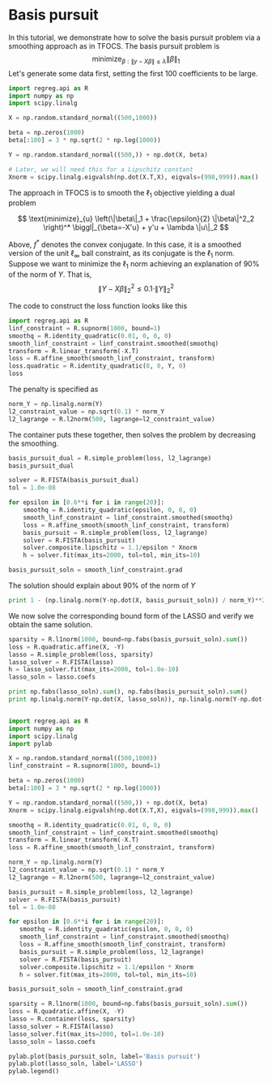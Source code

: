 # Basis pursuit

In this tutorial, we demonstrate how to solve the basis pursuit problem
via a smoothing approach as in TFOCS.
The basis pursuit problem is
$$
\text{minimize}_{\beta: \|y-X\beta\| \leq \lambda} \|\beta\|_1
$$
Let's generate some data first, setting the first 100 coefficients
to be large.

```python
import regreg.api as R
import numpy as np
import scipy.linalg

X = np.random.standard_normal((500,1000))

beta = np.zeros(1000)
beta[:100] = 3 * np.sqrt(2 * np.log(1000))

Y = np.random.standard_normal((500,)) + np.dot(X, beta)

# Later, we will need this for a Lipschitz constant
Xnorm = scipy.linalg.eigvalsh(np.dot(X.T,X), eigvals=(998,999)).max()
```
The approach in TFOCS is to smooth the $\ell_1$ objective
yielding a dual problem

$$
\text{minimize}_{u} \left(\|\beta\|_1 + 
\frac{\epsilon}{2} \|\beta\|^2_2 \right)^* \biggl|_{\beta=-X'u} + y'u + \lambda \|u\|_2
$$

Above, $f^*$ denotes the convex conjugate. In this case,
it is a smoothed version of the unit $\ell_{\infty}$ ball constraint,
as its conjugate is the $\ell_1$ norm. Suppose
we want to minimize the $\ell_1$ norm achieving
an explanation of 90% of the norm of *Y*. That is,
$$
\|Y - X\beta\|^2_2 \leq 0.1 \cdot \|Y\|^2_2
$$

The code to construct the loss function looks like this

```python
import regreg.api as R
linf_constraint = R.supnorm(1000, bound=1)
smoothq = R.identity_quadratic(0.01, 0, 0, 0)
smooth_linf_constraint = linf_constraint.smoothed(smoothq)
transform = R.linear_transform(-X.T)
loss = R.affine_smooth(smooth_linf_constraint, transform)
loss.quadratic = R.identity_quadratic(0, 0, Y, 0)
loss
```
The penalty is specified as

```python
norm_Y = np.linalg.norm(Y)
l2_constraint_value = np.sqrt(0.1) * norm_Y
l2_lagrange = R.l2norm(500, lagrange=l2_constraint_value)
```

The container puts these together, then solves the problem by
decreasing the smoothing.

```python
basis_pursuit_dual = R.simple_problem(loss, l2_lagrange)
basis_pursuit_dual
```

```python
solver = R.FISTA(basis_pursuit_dual)
tol = 1.0e-08

for epsilon in [0.6**i for i in range(20)]:
    smoothq = R.identity_quadratic(epsilon, 0, 0, 0)
    smooth_linf_constraint = linf_constraint.smoothed(smoothq)
    loss = R.affine_smooth(smooth_linf_constraint, transform)
    basis_pursuit = R.simple_problem(loss, l2_lagrange)
    solver = R.FISTA(basis_pursuit)
    solver.composite.lipschitz = 1.1/epsilon * Xnorm
    h = solver.fit(max_its=2000, tol=tol, min_its=10)

basis_pursuit_soln = smooth_linf_constraint.grad
```
The solution should explain about 90% of the norm of *Y*

```python
print 1 - (np.linalg.norm(Y-np.dot(X, basis_pursuit_soln)) / norm_Y)**2
```

We now solve the corresponding bound form of the LASSO and verify
we obtain the same solution.

```python
sparsity = R.l1norm(1000, bound=np.fabs(basis_pursuit_soln).sum())
loss = R.quadratic.affine(X, -Y)
lasso = R.simple_problem(loss, sparsity)
lasso_solver = R.FISTA(lasso)
h = lasso_solver.fit(max_its=2000, tol=1.0e-10)
lasso_soln = lasso.coefs

print np.fabs(lasso_soln).sum(), np.fabs(basis_pursuit_soln).sum()
print np.linalg.norm(Y-np.dot(X, lasso_soln)), np.linalg.norm(Y-np.dot(X, basis_pursuit_soln))
```

```python

import regreg.api as R
import numpy as np
import scipy.linalg
import pylab

X = np.random.standard_normal((500,1000))
linf_constraint = R.supnorm(1000, bound=1)

beta = np.zeros(1000)
beta[:100] = 3 * np.sqrt(2 * np.log(1000))

Y = np.random.standard_normal((500,)) + np.dot(X, beta)
Xnorm = scipy.linalg.eigvalsh(np.dot(X.T,X), eigvals=(998,999)).max()

smoothq = R.identity_quadratic(0.01, 0, 0, 0)
smooth_linf_constraint = linf_constraint.smoothed(smoothq)
transform = R.linear_transform(-X.T)
loss = R.affine_smooth(smooth_linf_constraint, transform)

norm_Y = np.linalg.norm(Y)
l2_constraint_value = np.sqrt(0.1) * norm_Y
l2_lagrange = R.l2norm(500, lagrange=l2_constraint_value)

basis_pursuit = R.simple_problem(loss, l2_lagrange)
solver = R.FISTA(basis_pursuit)
tol = 1.0e-08

for epsilon in [0.6**i for i in range(20)]:
   smoothq = R.identity_quadratic(epsilon, 0, 0, 0)
   smooth_linf_constraint = linf_constraint.smoothed(smoothq)
   loss = R.affine_smooth(smooth_linf_constraint, transform)
   basis_pursuit = R.simple_problem(loss, l2_lagrange)
   solver = R.FISTA(basis_pursuit)
   solver.composite.lipschitz = 1.1/epsilon * Xnorm
   h = solver.fit(max_its=2000, tol=tol, min_its=10)

basis_pursuit_soln = smooth_linf_constraint.grad

sparsity = R.l1norm(1000, bound=np.fabs(basis_pursuit_soln).sum())
loss = R.quadratic.affine(X, -Y)
lasso = R.container(loss, sparsity)
lasso_solver = R.FISTA(lasso)
lasso_solver.fit(max_its=2000, tol=1.0e-10)
lasso_soln = lasso.coefs

pylab.plot(basis_pursuit_soln, label='Basis pursuit')
pylab.plot(lasso_soln, label='LASSO')
pylab.legend()

```
